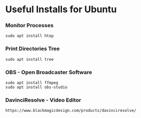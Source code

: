 
# Useful Installs for Ubuntu

### Monitor Processes
``sudo apt install htop`` 


### Print Directories Tree
``sudo apt install tree ``


### OBS - Open Broadcaster Software
```
sudo apt install ffmpeg
sudo apt install obs-studio
```


### DavinciResolve - Video Editor
```
https://www.blackmagicdesign.com/products/davinciresolve/
```
